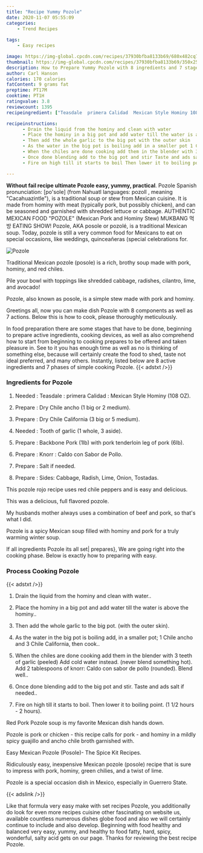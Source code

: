 ```yaml
---
title: "Recipe Yummy Pozole"
date: 2020-11-07 05:55:09
categories:
    - Trend Recipes
    
tags:
    - Easy recipes

image: https://img-global.cpcdn.com/recipes/37930bfba8133b69/680x482cq70/pozole-recipe-main-photo.jpg
thumbnail: https://img-global.cpcdn.com/recipes/37930bfba8133b69/350x250cq70/pozole-recipe-main-photo.jpg
description: How to Prepare Yummy Pozole with 8 ingredients and 7 stages of easy cooking.
author: Carl Hanson
calories: 170 calories
fatContent: 9 grams fat
preptime: PT17M
cooktime: PT1H
ratingvalue: 3.8
reviewcount: 1395
recipeingredient: ["Teasdale  primera Calidad  Mexican Style Hominy 108 OZ", "Dry Chile ancho 1 big or 2 medium", "Dry Chile California 3 big or 5 medium", "Tooth of garlic 1 whole 3 aside", "Backbone Pork 1lb with pork tenderloin leg of pork 6lb", "Knorr  Caldo con Sabor de Pollo", "Salt if needed", "Sides Cabbage Radish Lime Onion Tostadas"]

recipeinstructions: 
      - Drain the liquid from the hominy and clean with water 
      - Place the hominy in a big pot and add water till the water is above the hominy 
      - Then add the whole garlic to the big pot with the outer skin 
      - As the water in the big pot is boiling add in a smaller pot 1 Chile ancho and 3 Chile California then cook 
      - When the chiles are done cooking add them in the blender with 3 teeth of garlic peeled Add cold water instead never blend something hot Add 2 tablespoons of knorr Caldo con sabor de pollo rounded Blend well 
      - Once done blending add to the big pot and stir Taste and ads salt if needed 
      - Fire on high till it starts to boil Then lower it to boiling point 1 12 hours  2 hours

---
```




**Without fail recipe ultimate Pozole easy, yummy, practical**. Pozole Spanish pronunciation: [po&#39;sole] (from Nahuatl languages: pozoll , meaning &#34;Cacahuazintle&#34;), is a traditional soup or stew from Mexican cuisine. It is made from hominy with meat (typically pork, but possibly chicken), and can be seasoned and garnished with shredded lettuce or cabbage. AUTHENTIC MEXICAN FOOD &#34;POZOLE&#34; (Mexican Pork and Hominy Stew) MUKBANG 먹방 EATING SHOW! Pozole, AKA posole or pozolé, is a traditional Mexican soup. Today, pozole is still a very common food for Mexicans to eat on special occasions, like weddings, quinceañeras (special celebrations for.


![Pozole](https://img-global.cpcdn.com/recipes/37930bfba8133b69/680x482cq70/pozole-recipe-main-photo.jpg "Pozole")



Traditional Mexican pozole (posole) is a rich, brothy soup made with pork, hominy, and red chiles.

Pile your bowl with toppings like shredded cabbage, radishes, cilantro, lime, and avocado!

Pozole, also known as posole, is a simple stew made with pork and hominy.


Greetings all, now you can make dish Pozole with 8 components as well as 7 actions. Below this is how to cook, please thoroughly meticulously.

In food preparation there are some stages that have to be done, beginning to prepare active ingredients, cooking devices, as well as also comprehend how to start from beginning to cooking prepares to be offered and taken pleasure in. See to it you has enough time as well as no is thinking of something else, because will certainly create the food to shed, taste not ideal preferred, and many others. Instantly, listed below are 8 active ingredients and 7 phases of simple cooking Pozole.
{{< adstxt />}}

### Ingredients for Pozole


1. Needed  : Teasdale : primera Calidad : Mexican Style Hominy (108 OZ).

1. Prepare  : Dry Chile ancho (1 big or 2 medium).

1. Prepare  : Dry Chile California (3 big or 5 medium).

1. Needed  : Tooth of garlic (1 whole, 3 aside).

1. Prepare  : Backbone Pork (1lb) with pork tenderloin leg of pork (6lb).

1. Prepare  : Knorr : Caldo con Sabor de Pollo.

1. Prepare  : Salt if needed.

1. Prepare  : Sides: Cabbage, Radish, Lime, Onion, Tostadas.


This pozole rojo recipe uses red chile peppers and is easy and delicious.

This was a delicious, full flavored pozole.

My husbands mother always uses a combination of beef and pork, so that&#39;s what I did.

Pozole is a spicy Mexican soup filled with hominy and pork for a truly warming winter soup.


If all ingredients Pozole its all set| prepares}, We are going right into the cooking phase. Below is exactly how to preparing with easy.

### Process Cooking Pozole

{{< adstxt />}}


1. Drain the liquid from the hominy and clean with water..



1. Place the hominy in a big pot and add water till the water is above the hominy..



1. Then add the whole garlic to the big pot. (with the outer skin).



1. As the water in the big pot is boiling add, in a smaller pot; 1 Chile ancho and 3 Chile California, then cook..



1. When the chiles are done cooking add them in the blender with 3 teeth of garlic (peeled) Add cold water instead. (never blend something hot). Add 2 tablespoons of knorr: Caldo con sabor de pollo (rounded). Blend well..



1. Once done blending add to the big pot and stir. Taste and ads salt if needed..



1. Fire on high till it starts to boil. Then lower it to boiling point. (1 1/2 hours - 2 hours).




Red Pork Pozole soup is my favorite Mexican dish hands down.

Pozole is pork or chicken - this recipe calls for pork - and hominy in a mildly spicy guajillo and ancho chile broth garnished with.

Easy Mexican Pozole (Posole)- The Spice Kit Recipes.

Ridiculously easy, inexpensive Mexican pozole (posole) recipe that is sure to impress with pork, hominy, green chilies, and a twist of lime.

Pozole is a special occasion dish in Mexico, especially in Guerrero State.


{{< adslink />}}

Like that formula very easy make with set recipes Pozole, you additionally do look for even more recipes cuisine other fascinating on website us, available countless numerous dishes globe food and also we will certainly continue to include and also develop. Beginning with food healthy and balanced very easy, yummy, and healthy to food fatty, hard, spicy, wonderful, salty acid gets on our page. Thanks for reviewing the best recipe Pozole.
